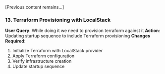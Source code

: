[Previous content remains...]

### 13. Terraform Provisioning with LocalStack
**User Query**: While doing it we need to provision terraform against it
**Action**: Updating startup sequence to include Terraform provisioning
**Changes Required**:
1. Initialize Terraform with LocalStack provider
2. Apply Terraform configuration
3. Verify infrastructure creation
4. Update startup sequence